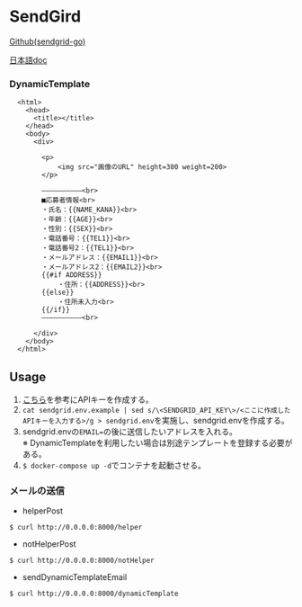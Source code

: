 # SendGird

[Github(sendgrid-go)](https://github.com/sendgrid/sendgrid-go)

[日本語doc](https://sendgrid.kke.co.jp/docs/API_Reference/Web_API_v3/index.html)

### DynamicTemplate
```
  <html>
    <head>
      <title></title>
    </head>
    <body>
      <div>

        <p>
            <img src="画像のURL" height=300 weight=200>
        </p>

        ――――――――――<br>
        ■応募者情報<br>
        ・氏名：{{NAME_KANA}}<br>
        ・年齢：{{AGE}}<br>
        ・性別：{{SEX}}<br>
        ・電話番号：{{TEL1}}<br>
        ・電話番号2：{{TEL1}}<br>
        ・メールアドレス：{{EMAIL1}}<br>
        ・メールアドレス2：{{EMAIL2}}<br>
        {{#if ADDRESS}}
            ・住所：{{ADDRESS}}<br>
        {{else}}
            ・住所未入力<br>
        {{/if}}
        ――――――――――<br>

      </div>
    </body>
  </html>
```

## Usage
1. [こちら](https://sendgrid.kke.co.jp/blog/?p=11818)を参考にAPIキーを作成する。
2. `cat sendgrid.env.example | sed s/\<SENDGRID_API_KEY\>/<ここに作成したAPIキーを入力する>/g > sendgrid.env`を実施し、sendgrid.envを作成する。
3. sendgrid.envの`EMAIL=`の後に送信したいアドレスを入れる。  
※ DynamicTemplateを利用したい場合は別途テンプレートを登録する必要がある。
4. `$ docker-compose up -d`でコンテナを起動させる。

### メールの送信
- helperPost
```
$ curl http://0.0.0.0:8000/helper
```

- notHelperPost
```
$ curl http://0.0.0.0:8000/notHelper
```

- sendDynamicTemplateEmail
```
$ curl http://0.0.0.0:8000/dynamicTemplate
```